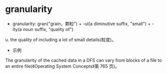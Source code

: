 # granularity

- granularity: gran("grain，颗粒") + -ul(a diminutive suffix, "small") + -ity(a noun suffix, "quality of")

u. the quality of including a lot of small details(粒度)。

- 示例

The granularity of the cached data in a DFS can vary from blocks of a file to an entire file(《Operating System Concepts》第 765 页)。
